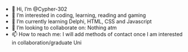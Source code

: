 - 👋 Hi, I’m @Cypher-302
- 👀 I’m interested in coding, learning, reading and gaming
- 🌱 I’m currently learning Delphi, HTML, CSS and Javascript
- 💞️ I’m looking to collaborate on: Nothing atm
- 📫 How to reach me: I will add methods of contact once I am interested in collaboration/graduate Uni
